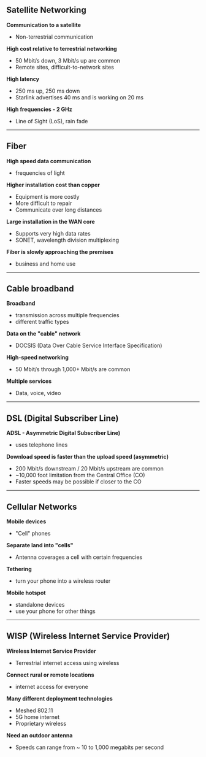 ## Satellite Networking
**Communication to a satellite**
- Non-terrestrial communication 

**High cost relative to terrestrial networking**
- 50 Mbit/s down, 3 Mbit/s up are common 
- Remote sites, difficult-to-network sites 

**High latency**
- 250 ms up, 250 ms down
- Starlink advertises 40 ms and is working on 20 ms 

**High frequencies - 2 GHz**
- Line of Sight (LoS), rain fade 
---
## Fiber 
**High speed data communication**
- frequencies of light 

**Higher installation cost than copper**
- Equipment is more costly 
- More difficult to repair 
- Communicate over long distances

**Large installation in the WAN core**
- Supports very high data rates 
- SONET, wavelength division multiplexing

**Fiber is slowly approaching the premises**
- business and home use 
---
## Cable broadband
**Broadband**
- transmission across multiple frequencies 
- different traffic types 

**Data on the "cable" network**
- DOCSIS (Data Over Cable Service Interface Specification)

**High-speed networking**
- 50 Mbit/s through 1,000+ Mbit/s are common 

**Multiple services**
- Data, voice, video
---
## DSL (Digital Subscriber Line)
**ADSL - Asymmetric Digital Subscriber Line)**
- uses telephone lines

**Download speed is faster than the upload speed (asymmetric)**
- 200 Mbit/s downstream / 20 Mbit/s upstream are common 
- ~10,000 foot limitation from the Central Office (CO)
- Faster speeds may be possible if closer to the CO 
---
## Cellular Networks 
**Mobile devices**
- "Cell" phones

**Separate land into "cells"**
- Antenna coverages a cell with certain frequencies 

**Tethering**
- turn your phone into a wireless router 

**Mobile hotspot**
- standalone devices 
- use your phone for other things 
---
## WISP (Wireless Internet Service Provider)
**Wireless Internet Service Provider**
- Terrestrial internet access using wireless 

**Connect rural or remote locations**
- internet access for everyone 

**Many different deployment technologies**
- Meshed 802.11
- 5G home internet 
- Proprietary wireless 

**Need an outdoor antenna**
- Speeds can range from ~ 10 to 1,000 megabits per second

